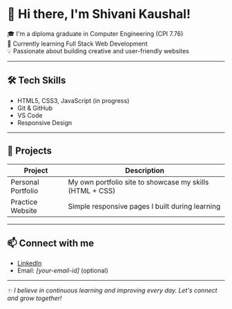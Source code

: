 # 👋 Hi there, I'm Shivani Kaushal!

🎓 I'm a diploma graduate in Computer Engineering (CPI 7.76)  
🚀 Currently learning Full Stack Web Development  
💡 Passionate about building creative and user-friendly websites

---

## 🛠️ Tech Skills

- HTML5, CSS3, JavaScript (in progress)
- Git & GitHub
- VS Code
- Responsive Design

---

## 📌 Projects

| Project | Description |
|--------|-------------|
| Personal Portfolio | My own portfolio site to showcase my skills (HTML + CSS) |
| Practice Website | Simple responsive pages I built during learning |

---

## 📫 Connect with me

- [LinkedIn](https://www.linkedin.com/in/shivani-kaushal-556231305/)
- Email: *[your-email-id]* (optional)

---

_✨ I believe in continuous learning and improving every day. Let's connect and grow together!_
